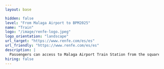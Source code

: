 ```yaml
---
layout: base

hidden: false
level: "From Malaga Airport to BPM2025"
name: "Train"
logo: "/image/renfe-logo.jpeg"
logo_orientation: "landscape"
url_target: "https://www.renfe.com/es/es"
url_friendly: "https://www.renfe.com/es/es"
description: |
  Passengers can access to Malaga Airport Train Station from the square located outside arrivals and from the sidewalk of the departures of Terminal 3. **RENFE C1**  is the line that links Malaga airport with the high-speed *Maria Zambrano* station in about 8 minutes. <a href="https://www.airport-malaga.com/train.php" target="_blank">+ info about C1 line connection</a><br> **High speed trains** are regular during labour days and a bit more sparse during the weekend. You can buy your ticket at the station or in advance through <a href="https://venta.renfe.com">their official website</a>. Prices may vary depending on the fare, but you can expect an estimate of 46 euros per single ticket and a travel duration of 2 hours.
hiring: false
---
```


 
